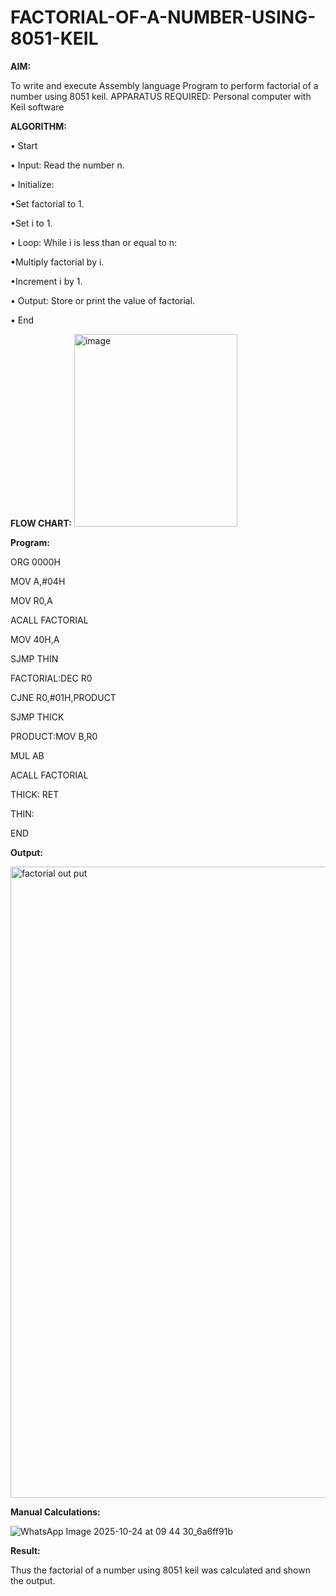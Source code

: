 # FACTORIAL-OF-A-NUMBER-USING-8051-KEIL

**AIM:**

To write and execute Assembly language Program to perform factorial of a number using 8051 keil.
APPARATUS REQUIRED: Personal computer with Keil software

**ALGORITHM:**

• Start  

• Input: Read the number n.  

• Initialize:  

•Set factorial to 1.  

•Set i to 1.  

• Loop: While i is less than or equal to n:  

•Multiply factorial by i.  

•Increment i by 1.  

• Output: Store or print the value of factorial.  

• End

**FLOW CHART:**
<img width="261" height="308" alt="image" src="https://github.com/user-attachments/assets/bffe89f6-3ba9-4294-b817-8b545f680e66" />

**Program:**

ORG 0000H   

MOV A,#04H  

MOV R0,A  

ACALL FACTORIAL  

MOV 40H,A  

SJMP THIN  

FACTORIAL:DEC R0  

CJNE R0,#01H,PRODUCT  

SJMP THICK   

PRODUCT:MOV B,R0  

MUL AB  

ACALL FACTORIAL  

THICK: RET  

THIN:  

END

**Output:**  

<img width="1918" height="1010" alt="factorial out put" src="https://github.com/user-attachments/assets/ea4ec433-2de2-466d-b0b9-458233bfcbc1" />




**Manual Calculations:**  

![WhatsApp Image 2025-10-24 at 09 44 30_6a6ff91b](https://github.com/user-attachments/assets/c287832c-d341-457e-888d-d6bc10abe43e)






**Result:**

Thus the factorial of a number using 8051 keil was calculated and shown the output.

